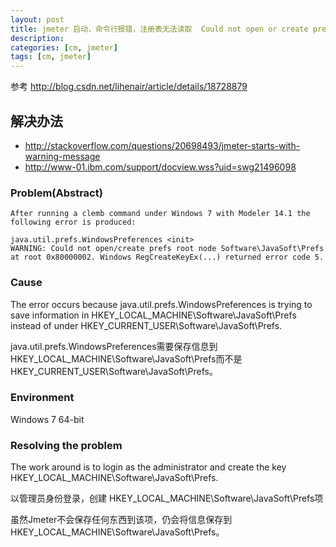 ```yaml
---
layout: post
title: jmeter 启动，命令行报错，注册表无法读取  Could not open or create prefs root node Software
description: 
categories: [cm, jmeter]
tags: [cm, jmeter]
---
```


参考 <http://blog.csdn.net/lihenair/article/details/18728879>

## 解决办法

* <http://stackoverflow.com/questions/20698493/jmeter-starts-with-warning-message>
* <http://www-01.ibm.com/support/docview.wss?uid=swg21496098>

### Problem(Abstract)

```
After running a clemb command under Windows 7 with Modeler 14.1 the following error is produced:

java.util.prefs.WindowsPreferences <init> 
WARNING: Could not open/create prefs root node Software\JavaSoft\Prefs 
at root 0x80000002. Windows RegCreateKeyEx(...) returned error code 5.
```

### Cause

The error occurs because java.util.prefs.WindowsPreferences is trying to save information in HKEY_LOCAL_MACHINE\Software\JavaSoft\Prefs instead of under HKEY_CURRENT_USER\Software\JavaSoft\Prefs.

java.util.prefs.WindowsPreferences需要保存信息到HKEY_LOCAL_MACHINE\Software\JavaSoft\Prefs而不是HKEY_CURRENT_USER\Software\JavaSoft\Prefs。

### Environment

Windows 7 64-bit

### Resolving the problem

The work around is to login as the administrator and create the key HKEY_LOCAL_MACHINE\Software\JavaSoft\Prefs.

以管理员身份登录，创建 HKEY_LOCAL_MACHINE\Software\JavaSoft\Prefs项

虽然Jmeter不会保存任何东西到该项，仍会将信息保存到HKEY_LOCAL_MACHINE\Software\JavaSoft\Prefs。
